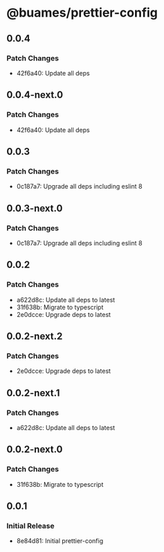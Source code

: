# @buames/prettier-config

## 0.0.4

### Patch Changes

- 42f6a40: Update all deps

## 0.0.4-next.0

### Patch Changes

- 42f6a40: Update all deps

## 0.0.3

### Patch Changes

- 0c187a7: Upgrade all deps including eslint 8

## 0.0.3-next.0

### Patch Changes

- 0c187a7: Upgrade all deps including eslint 8

## 0.0.2

### Patch Changes

- a622d8c: Update all deps to latest
- 31f638b: Migrate to typescript
- 2e0dcce: Upgrade deps to latest

## 0.0.2-next.2

### Patch Changes

- 2e0dcce: Upgrade deps to latest

## 0.0.2-next.1

### Patch Changes

- a622d8c: Update all deps to latest

## 0.0.2-next.0

### Patch Changes

- 31f638b: Migrate to typescript

## 0.0.1

### Initial Release

- 8e84d81: Initial prettier-config
